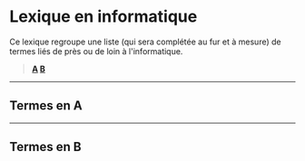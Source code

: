 # Lexique en informatique

Ce lexique regroupe une liste (qui sera complétée au fur et à mesure) de termes liés de près ou de loin à l'informatique.

> **[A](#termes-en-a) [B](#termes-en-b)**

---

## Termes en A

---

## Termes en B
